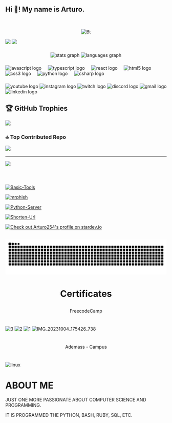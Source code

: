 <h2 align="left">Hi 👋! My name is Arturo.</h2>




<br>
<p align="center"><img  src="https://user-images.githubusercontent.com/49580304/110318584-81067880-7fc2-11eb-8391-152d308e7f2b.gif"  alt="Bt">

  ![](https://komarev.com/ghpvc/?username=adityakumar28&color=447ff7&label=Visitor+count)
  ![](https://github-readme-streak-stats.herokuapp.com/?Arturo254)
<br>


  
###

<div align="center">
  <img src="https://github-readme-stats.vercel.app/api?username=Arturo254&hide_title=false&hide_rank=false&show_icons=true&include_all_commits=true&count_private=true&disable_animations=false&theme=dracula&locale=en&hide_border=false" height="150" alt="stats graph"  />
  <img src="https://github-readme-stats.vercel.app/api/top-langs?username=Arturo254&locale=en&hide_title=false&layout=compact&card_width=320&langs_count=5&theme=dracula&hide_border=false" height="150" alt="languages graph"  />
</div>

###

<div align="left">
  <img src="https://cdn.jsdelivr.net/gh/devicons/devicon/icons/javascript/javascript-original.svg" height="30" alt="javascript logo"  />
  <img width="12" />
  <img src="https://cdn.jsdelivr.net/gh/devicons/devicon/icons/typescript/typescript-original.svg" height="30" alt="typescript logo"  />
  <img width="12" />
  <img src="https://cdn.jsdelivr.net/gh/devicons/devicon/icons/react/react-original.svg" height="30" alt="react logo"  />
  <img width="12" />
  <img src="https://cdn.jsdelivr.net/gh/devicons/devicon/icons/html5/html5-original.svg" height="30" alt="html5 logo"  />
  <img width="12" />
  <img src="https://cdn.jsdelivr.net/gh/devicons/devicon/icons/css3/css3-original.svg" height="30" alt="css3 logo"  />
  <img width="12" />
  <img src="https://cdn.jsdelivr.net/gh/devicons/devicon/icons/python/python-original.svg" height="30" alt="python logo"  />
  <img width="12" />
  <img src="https://cdn.jsdelivr.net/gh/devicons/devicon/icons/csharp/csharp-original.svg" height="30" alt="csharp logo"  />
</div>

###
<div align="left">
  <img src="https://img.shields.io/static/v1?message=Youtube&logo=youtube&label=&color=FF0000&logoColor=white&labelColor=&style=for-the-badge" height="35" alt="youtube logo"  />
  <img src="https://img.shields.io/static/v1?message=Instagram&logo=instagram&label=&color=E4405F&logoColor=white&labelColor=&style=for-the-badge" height="35" alt="instagram logo"  />
  <img src="https://img.shields.io/static/v1?message=Twitch&logo=twitch&label=&color=9146FF&logoColor=white&labelColor=&style=for-the-badge" height="35" alt="twitch logo"  />
  <img src="https://img.shields.io/static/v1?message=Discord&logo=discord&label=&color=7289DA&logoColor=white&labelColor=&style=for-the-badge" height="35" alt="discord logo"  />
  <img src="https://img.shields.io/static/v1?message=Gmail&logo=gmail&label=&color=D14836&logoColor=white&labelColor=&style=for-the-badge" height="35" alt="gmail logo"  />
  <img src="https://img.shields.io/static/v1?message=LinkedIn&logo=linkedin&label=&color=0077B5&logoColor=white&labelColor=&style=for-the-badge" height="35" alt="linkedin logo"  />
</div>

###

## 🏆 GitHub Trophies
![](https://github-profile-trophy.vercel.app/?username=Arturo254&theme=radical&no-frame=false&no-bg=true&margin-w=4)

### 🔝 Top Contributed Repo
![](https://github-contributor-stats.vercel.app/api?username=Arturo254&limit=5&theme=dark&combine_all_yearly_contributions=true)

---
[![](https://visitcount.itsvg.in/api?id=Arturo254&icon=0&color=0)](https://visitcount.itsvg.in)

###




 <br> 
<p align="center">

<a  href="https://github.com/Arturo254/Basic-Tools"><img  title="Basic-Tools"  src="https://github-readme-stats.vercel.app/api/pin/?username=Arturo254&repo=Basic-Tools&theme=radical"></a>

<a align="center" href="https://github.com/noob-hackers/mrphish"><img  title="mrphish"  src="https://github-readme-stats.vercel.app/api/pin/?username=Arturo254&repo=cyberphish&theme=highcontrast"></a>

<a  href="https://github.com/Arturo254/Python-Server"><img  title="Python-Server"  src="https://github-readme-stats.vercel.app/api/pin/?username=Arturo254&repo=Python-Server&theme=vision-friendly-dark"></a>

<a  href="https://github.com/Arturo254/Shorten-Url"><img  title="Shorten-Url"  src="https://github-readme-stats.vercel.app/api/pin/?username=Arturo254&repo=Shorten-Url&theme=highcontrast"></a>

</p>


[![Check out Arturo254's profile on stardev.io](https://stardev.io/developers/Arturo254/badge/languages/global.svg)](https://stardev.io/developers/Arturo254) 


<br clear="both">

<img src="https://raw.githubusercontent.com/Arturo254/Arturo254/output/snake.svg" alt="Snake animation" />

###




# 
#      <p align="center">Certificates</p>  

 <p align="center">FreecodeCamp</p>

#


![3](https://github.com/Arturo254/Arturo254/assets/87346871/4dec1519-b0a2-4f18-bbad-6869075bb39b)
![2](https://github.com/Arturo254/Arturo254/assets/87346871/e1bb512e-a343-4e34-afb0-baee7aa0fcac)
![1](https://github.com/Arturo254/Arturo254/assets/87346871/0608fc49-5e52-418e-92b6-3de152053f99)
![IMG_20231004_175426_738](https://github.com/Arturo254/Arturo254/assets/87346871/74e55ee4-1fc5-48f3-9a53-55b82edcb1c1)
#
 <p align="center">Ademass - Campus</p> 

#

![linux](https://github.com/Arturo254/Arturo254/assets/87346871/0204b86a-14cf-4a12-b108-5fae030d2e14)






 
# ABOUT ME 
JUST ONE MORE PASSIONATE ABOUT COMPUTER SCIENCE AND PROGRAMMING. 
       
IT IS PROGRAMMED THE PYTHON, BASH, RUBY, SQL, ETC. 

